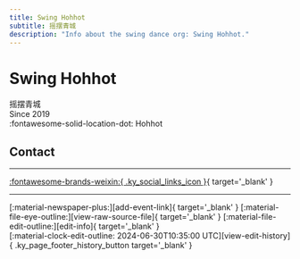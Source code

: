 ```yaml
---
title: Swing Hohhot
subtitle: 摇摆青城
description: "Info about the swing dance org: Swing Hohhot."
---
```


# Swing Hohhot

摇摆青城  
Since 2019  
:fontawesome-solid-location-dot: Hohhot  


## Contact


---

 [:fontawesome-brands-weixin:{ .ky_social_links_icon }](# "摇摆青城 Swing Hohhot"){ target='_blank' }

---

<div class="ky_page_footer" markdown>
<div class="ky_page_footer_trailing" markdown="span">
[:material-newspaper-plus:][add-event-link]{ target='_blank' }
[:material-file-eye-outline:][view-raw-source-file]{ target='_blank' }
[:material-file-edit-outline:][edit-info]{ target='_blank' }
</div>
<div class="ky_page_footer_leading" markdown="span">
[:material-clock-edit-outline: 2024-06-30T10:35:00 UTC][view-edit-history]{ .ky_page_footer_history_button target='_blank' }
</div>
</div>

[add-event-link]: https://github.com/swingdance/events/issues/new?assignees=&labels=add+event&projects=&template=02-add_entity.yml&title=%5Bcn%5D%20%3CName%3E&region=cn&province=Neimenggu&city=Hohhot&org_id=swing-hohhot "Add Event"
[view-raw-source-file]: https://github.com/swingdance/orgs/blob/main/cn/swing-hohhot.json "View Raw Source File"
[edit-info]: https://github.com/swingdance/orgs/issues/new?assignees=&labels=update+org&projects=&template=03-update_entity.yml&title=%5Bcn%5D%20Swing%20Hohhot&region=cn&id=swing-hohhot&name=Swing%20Hohhot "Edit Info"

[view-edit-history]: https://github.com/swingdance/orgs/commits/main/cn/swing-hohhot.json "View Edit History"
